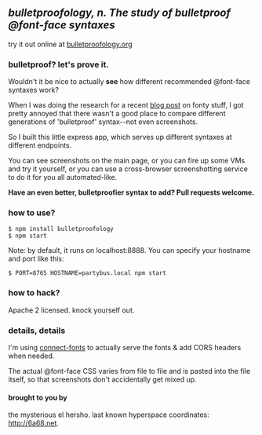 ## *bulletproofology, n. The study of bulletproof @font-face syntaxes*

try it out online at [bulletproofology.org](http://bulletproofology.org)

### bulletproof? let's prove it.

Wouldn't it be nice to actually **see** how different recommended @font-face syntaxes work?

When I was doing the research for a recent [blog post](https://hacks.mozilla.org/2013/03/fantastic-front-end-performance-part-3-big-performance-wins-by-optimizing-fonts-a-node-js-holiday-season-part-8/) on fonty stuff, I got pretty annoyed that there wasn't a good place to compare different generations of 'bulletproof' syntax--not even screenshots.

So I built this little express app, which serves up different syntaxes at different endpoints.

You can see screenshots on the main page, or you can fire up some VMs and try it yourself, or you can use a cross-browser screenshotting service to do it for you all automated-like.

**Have an even better, bulletproofier syntax to add? Pull requests welcome.**

### how to use?

    $ npm install bulletproofology
    $ npm start

Note: by default, it runs on localhost:8888. You can specify your hostname and port like this:

    $ PORT=8765 HOSTNAME=partybus.local npm start

### how to hack?

Apache 2 licensed. knock yourself out.

### details, details

I'm using [connect-fonts](https://github.com/shane-tomlinson/connect-fonts) to actually serve the fonts & add CORS headers when needed.

The actual @font-face CSS varies from file to file and is pasted into the file itself, so that screenshots don't accidentally get mixed up.

#### brought to you by

the mysterious el hersho. last known hyperspace coordinates: http://6a68.net.
